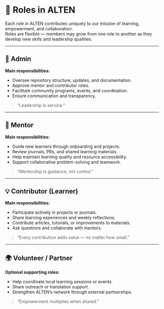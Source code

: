 # 🧩 Roles in ALTEN

Each role in ALTEN contributes uniquely to our mission of learning, empowerment, and collaboration.  
Roles are flexible — members may grow from one role to another as they develop new skills and leadership qualities.

---

## 👑 Admin
**Main responsibilities:**
- Oversee repository structure, updates, and documentation.
- Approve mentor and contributor roles.
- Facilitate community programs, events, and coordination.
- Ensure communication and transparency.

> “Leadership is service.”

---

## 🧭 Mentor
**Main responsibilities:**
- Guide new learners through onboarding and projects.
- Review journals, PRs, and shared learning materials.
- Help maintain learning quality and resource accessibility.
- Support collaborative problem-solving and teamwork.

> “Mentorship is guidance, not control.”

---

## 💡 Contributor (Learner)
**Main responsibilities:**
- Participate actively in projects or journals.
- Share learning experiences and weekly reflections.
- Contribute articles, tutorials, or improvements to materials.
- Ask questions and collaborate with mentors.

> “Every contribution adds value — no matter how small.”

---

## 🌍 Volunteer / Partner
**Optional supporting roles:**
- Help coordinate local learning sessions or events.
- Share outreach or translation support.
- Strengthen ALTEN’s network through external partnerships.

> “Empowerment multiplies when shared.”
